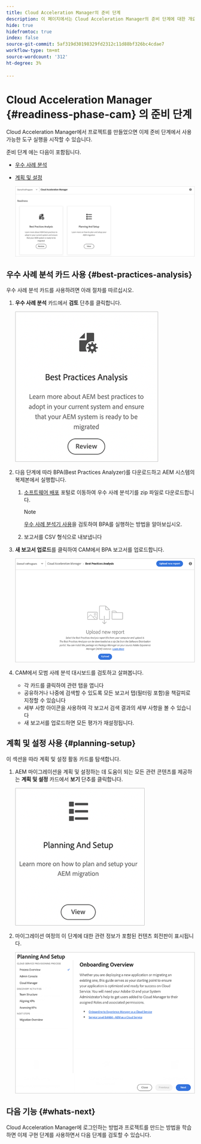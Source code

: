 ```yaml
---
title: Cloud Acceleration Manager의 준비 단계
description: 이 페이지에서는 Cloud Acceleration Manager의 준비 단계에 대한 개요를 제공합니다.
hide: true
hidefromtoc: true
index: false
source-git-commit: 5af319d30198329fd2312c11d88bf326bc4cdae7
workflow-type: tm+mt
source-wordcount: '312'
ht-degree: 3%

---
```



# Cloud Acceleration Manager {#readiness-phase-cam} 의 준비 단계

Cloud Acceleration Manager에서 프로젝트를 만들었으면 이제 준비 단계에서 사용 가능한 도구 실행을 시작할 수 있습니다.

준비 단계 에는 다음이 포함됩니다.

* [우수 사례 분석](#best-practices-analysis)
* [계획 및 설정](#planning-setup)

   ![이미지](/help/move-to-cloud-service/cloud-acceleration-manager/assets/readiness-1.png)

## 우수 사례 분석 카드 사용 {#best-practices-analysis}

우수 사례 분석 카드를 사용하려면 아래 절차를 따르십시오.

1. **우수 사례 분석** 카드에서 **검토** 단추를 클릭합니다.

   ![이미지](/help/move-to-cloud-service/cloud-acceleration-manager/assets/readiness-2.png)

1. 다음 단계에 따라 BPA(Best Practices Analyzer)를 다운로드하고 AEM 시스템의 복제본에서 실행합니다.

   1. [소프트웨어 배포](https://experience.adobe.com/#/downloads/content/software-distribution/en/aemcloud.html) 포털로 이동하여 우수 사례 분석기를 zip 파일로 다운로드합니다.

      >[!NOTE]
      >[우수 사례 분석기 사용](https://experienceleague.adobe.com/docs/experience-manager-cloud-service/moving/cloud-migration/best-practices-analyzer/using-best-practices-analyzer.html?lang=en#imp-considerations)을 검토하여 BPA를 실행하는 방법을 알아보십시오.

   1. 보고서를 CSV 형식으로 내보냅니다

1. **새 보고서 업로드**&#x200B;를 클릭하여 CAM에서 BPA 보고서를 업로드합니다.

   ![이미지](/help/move-to-cloud-service/cloud-acceleration-manager/assets/readiness-3.png)

1. CAM에서 모범 사례 분석 대시보드를 검토하고 살펴봅니다.

   * 각 카드를 클릭하여 관련 탭을 엽니다
   * 공유하거나 나중에 검색할 수 있도록 모든 보고서 탭(필터링 포함)을 책갈피로 지정할 수 있습니다
   * 세부 사항 아이콘을 사용하여 각 보고서 검색 결과의 세부 사항을 볼 수 있습니다
   * 새 보고서를 업로드하면 모든 평가가 재설정됩니다.

## 계획 및 설정 사용 {#planning-setup}

이 섹션을 따라 계획 및 설정 활동 카드를 탐색합니다.

1. AEM 마이그레이션을 계획 및 설정하는 데 도움이 되는 모든 관련 콘텐츠를 제공하는 **계획 및 설정** 카드에서 **보기** 단추를 클릭합니다.

   ![이미지](/help/move-to-cloud-service/cloud-acceleration-manager/assets/readiness-4.png)

1. 마이그레이션 여정의 이 단계에 대한 관련 정보가 포함된 컨텐츠 회전판이 표시됩니다.

   ![이미지](/help/move-to-cloud-service/cloud-acceleration-manager/assets/readiness-5.png)

## 다음 기능 {#whats-next}

Cloud Acceleration Manager에 로그인하는 방법과 프로젝트를 만드는 방법을 학습하면 이제 구현 단계를 사용하면서 다음 단계를 검토할 수 있습니다.


